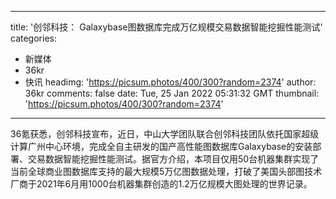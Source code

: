 
---
title: '创邻科技： Galaxybase图数据库完成万亿规模交易数据智能挖掘性能测试'
categories: 
 - 新媒体
 - 36kr
 - 快讯
headimg: 'https://picsum.photos/400/300?random=2374'
author: 36kr
comments: false
date: Tue, 25 Jan 2022 05:31:32 GMT
thumbnail: 'https://picsum.photos/400/300?random=2374'
---

<div>   
36氪获悉，创邻科技宣布，近日，中山大学团队联合创邻科技团队依托国家超级计算广州中心环境，完成全自主研发的国产高性能图数据库Galaxybase的安装部署、交易数据智能挖掘性能测试。据官方介绍，本项目仅用50台机器集群实现了当前全球商业图数据库支持的最大规模5万亿图数据处理，打破了美国头部图技术厂商于2021年6月用1000台机器集群创造的1.2万亿规模大图处理的世界记录。  
</div>
            